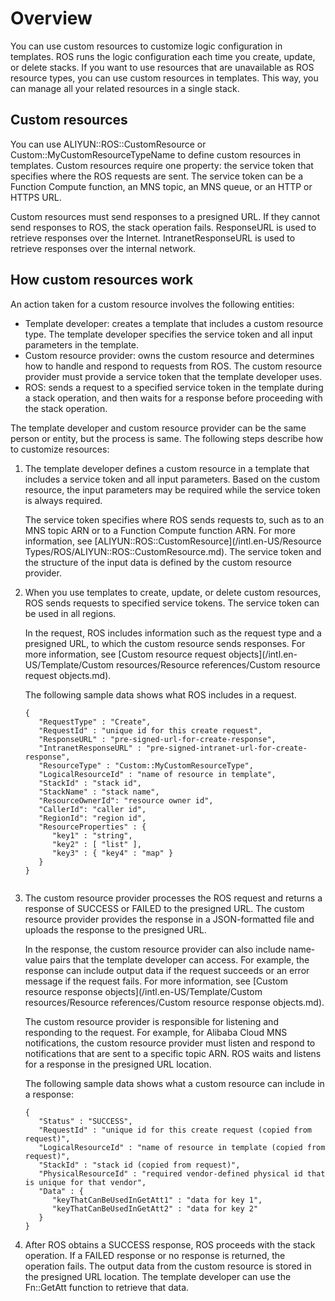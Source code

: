 # Overview

You can use custom resources to customize logic configuration in templates. ROS runs the logic configuration each time you create, update, or delete stacks. If you want to use resources that are unavailable as ROS resource types, you can use custom resources in templates. This way, you can manage all your related resources in a single stack.

## Custom resources

You can use ALIYUN::ROS::CustomResource or Custom::MyCustomResourceTypeName to define custom resources in templates. Custom resources require one property: the service token that specifies where the ROS requests are sent. The service token can be a Function Compute function, an MNS topic, an MNS queue, or an HTTP or HTTPS URL.

Custom resources must send responses to a presigned URL. If they cannot send responses to ROS, the stack operation fails. ResponseURL is used to retrieve responses over the Internet. IntranetResponseURL is used to retrieve responses over the internal network.

## How custom resources work

An action taken for a custom resource involves the following entities:

-   Template developer: creates a template that includes a custom resource type. The template developer specifies the service token and all input parameters in the template.
-   Custom resource provider: owns the custom resource and determines how to handle and respond to requests from ROS. The custom resource provider must provide a service token that the template developer uses.
-   ROS: sends a request to a specified service token in the template during a stack operation, and then waits for a response before proceeding with the stack operation.

The template developer and custom resource provider can be the same person or entity, but the process is same. The following steps describe how to customize resources:

1.  The template developer defines a custom resource in a template that includes a service token and all input parameters. Based on the custom resource, the input parameters may be required while the service token is always required.

    The service token specifies where ROS sends requests to, such as to an MNS topic ARN or to a Function Compute function ARN. For more information, see [ALIYUN::ROS::CustomResource](/intl.en-US/Resource Types/ROS/ALIYUN::ROS::CustomResource.md). The service token and the structure of the input data is defined by the custom resource provider.

2.  When you use templates to create, update, or delete custom resources, ROS sends requests to specified service tokens. The service token can be used in all regions.

    In the request, ROS includes information such as the request type and a presigned URL, to which the custom resource sends responses. For more information, see [Custom resource request objects](/intl.en-US/Template/Custom resources/Resource references/Custom resource request objects.md).

    The following sample data shows what ROS includes in a request.

    ```
    {
       "RequestType" : "Create",
       "RequestId" : "unique id for this create request",
       "ResponseURL" : "pre-signed-url-for-create-response",
       "IntranetResponseURL" : "pre-signed-intranet-url-for-create-response",
       "ResourceType" : "Custom::MyCustomResourceType",
       "LogicalResourceId" : "name of resource in template",
       "StackId" : "stack id",
       "StackName" : "stack name",
       "ResourceOwnerId": "resource owner id",
       "CallerId": "caller id",
       "RegionId": "region id",
       "ResourceProperties" : {
          "key1" : "string",
          "key2" : [ "list" ],
          "key3" : { "key4" : "map" }
       }
    }
                            
    ```

3.  The custom resource provider processes the ROS request and returns a response of SUCCESS or FAILED to the presigned URL. The custom resource provider provides the response in a JSON-formatted file and uploads the response to the presigned URL.

    In the response, the custom resource provider can also include name-value pairs that the template developer can access. For example, the response can include output data if the request succeeds or an error message if the request fails. For more information, see [Custom resource response objects](/intl.en-US/Template/Custom resources/Resource references/Custom resource response objects.md).

    The custom resource provider is responsible for listening and responding to the request. For example, for Alibaba Cloud MNS notifications, the custom resource provider must listen and respond to notifications that are sent to a specific topic ARN. ROS waits and listens for a response in the presigned URL location.

    The following sample data shows what a custom resource can include in a response:

    ```
    {
       "Status" : "SUCCESS",
       "RequestId" : "unique id for this create request (copied from request)",
       "LogicalResourceId" : "name of resource in template (copied from request)",
       "StackId" : "stack id (copied from request)",
       "PhysicalResourceId" : "required vendor-defined physical id that is unique for that vendor",
       "Data" : {
          "keyThatCanBeUsedInGetAtt1" : "data for key 1",
          "keyThatCanBeUsedInGetAtt2" : "data for key 2"
       }
    }
    ```

4.  After ROS obtains a SUCCESS response, ROS proceeds with the stack operation. If a FAILED response or no response is returned, the operation fails. The output data from the custom resource is stored in the presigned URL location. The template developer can use the Fn::GetAtt function to retrieve that data.

